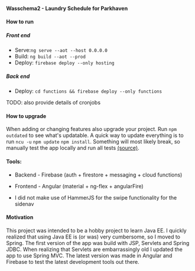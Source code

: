 #### Wasschema2 - Laundry Schedule for Parkhaven

#### How to run

##### Front end
- Serve:`ng serve --aot --host 0.0.0.0`
- Build: `ng build --aot --prod`
- Deploy: `firebase deploy --only hosting`
  
##### Back end
- Deploy: `cd functions && firebase deploy --only functions`

TODO: also provide details of cronjobs

#### How to upgrade

When adding or changing features also upgrade your project.
Run `npm outdated` to see what's updatable. A quick way to update
everything is to run `ncu -u` `npm update` `npm install`. Something
will most likely break, so manually test the app locally and run all tests 
[(source)](https://flaviocopes.com/update-npm-dependencies/).

#### Tools:
- Backend - Firebase (auth + firestore + messaging + cloud functions)
- Frontend - Angular (material + ng-flex + angularFire)


- I did not make use of HammerJS for the swipe functionality for the sidenav

#### Motivation

This project was intended to be a hobby project to learn Java EE.
I quickly realized that using Java EE is (or was) very cumbersome,
so I moved to Spring. The first version of the app was build with 
JSP, Servlets and Spring JDBC. When realizing that Servlets are embarrassingly
old I updated the app to use Spring MVC. The latest version was made in Angular and Firebase
to test the latest development tools out there.
